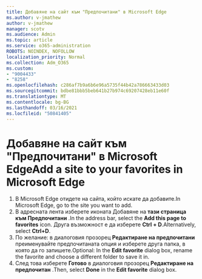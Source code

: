 ```yaml
---
title: Добавяне на сайт към "Предпочитани" в Microsoft Edge
ms.author: v-jmathew
author: v-jmathew
manager: scotv
ms.audience: Admin
ms.topic: article
ms.service: o365-administration
ROBOTS: NOINDEX, NOFOLLOW
localization_priority: Normal
ms.collection: Adm_O365
ms.custom:
- "9004433"
- "8258"
ms.openlocfilehash: c286af7b9a6b6e96a5735f44b42a786663433d03
ms.sourcegitcommit: bdbe81bbb5beb641b27b974c69207428eb11e60f
ms.translationtype: MT
ms.contentlocale: bg-BG
ms.lasthandoff: 03/16/2021
ms.locfileid: "50841405"
---
```

# <a name="add-a-site-to-your-favorites-in-microsoft-edge"></a><span data-ttu-id="ba00d-102">Добавяне на сайт към "Предпочитани" в Microsoft Edge</span><span class="sxs-lookup"><span data-stu-id="ba00d-102">Add a site to your favorites in Microsoft Edge</span></span>

1. <span data-ttu-id="ba00d-103">В Microsoft Edge отидете на сайта, който искате да добавите.</span><span class="sxs-lookup"><span data-stu-id="ba00d-103">In Microsoft Edge, go to the site you want to add.</span></span>
2. <span data-ttu-id="ba00d-104">В адресната лента изберете иконата Добавяне на **тази страница към Предпочитани** .</span><span class="sxs-lookup"><span data-stu-id="ba00d-104">In the address bar, select the **Add this page to favorites** icon.</span></span> <span data-ttu-id="ba00d-105">Друга възможност е да изберете **Ctrl + D**.</span><span class="sxs-lookup"><span data-stu-id="ba00d-105">Alternatively, select **Ctrl+D**.</span></span>
3. <span data-ttu-id="ba00d-106">По желание: в диалоговия прозорец **Редактиране на предпочитани** преименувайте предпочитаната опция и изберете друга папка, в която да го запишете.</span><span class="sxs-lookup"><span data-stu-id="ba00d-106">Optional: In the **Edit favorite** dialog box, rename the favorite and choose a different folder to save it in.</span></span>
4. <span data-ttu-id="ba00d-107">След това изберете **Готово** в диалоговия прозорец **Редактиране на предпочитан** .</span><span class="sxs-lookup"><span data-stu-id="ba00d-107">Then, select **Done** in the **Edit favorite** dialog box.</span></span>
